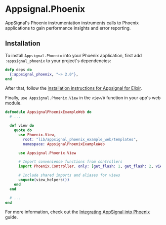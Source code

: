 # Appsignal.Phoenix

AppSignal's Phoenix instrumentation instruments calls to Phoenix applications
to gain performance insights and error reporting.

## Installation

To install `Appsignal.Phoenix` into your Phoenix application, first add
`:appsignal_phoenix` to your project's dependencies:

``` elixir
defp deps do
  {:appsignal_phoenix, "~> 2.0"},
end
```

After that, follow the [installation instructions for Appsignal for
Elixir](https://docs.appsignal.com/elixir/installation/).

Finally, `use Appsignal.Phoenix.View` in the `view/0` function in your app's
web module.

``` elixir
defmodule AppsignalPhoenixExampleWeb do
  # ...

  def view do
    quote do
      use Phoenix.View,
        root: "lib/appsignal_phoenix_example_web/templates",
        namespace: AppsignalPhoenixExampleWeb

      use Appsignal.Phoenix.View

      # Import convenience functions from controllers
      import Phoenix.Controller, only: [get_flash: 1, get_flash: 2, view_module: 1]

      # Include shared imports and aliases for views
      unquote(view_helpers())
    end
  end

  # ...
end
```

For more information, check out the [Integrating AppSignal into
Phoenix](https://docs.appsignal.com/elixir/integrations/phoenix.html) guide.
